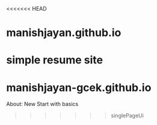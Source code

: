 <<<<<<< HEAD
# manishjayan.github.io
simple resume site
=======
# manishjayan-gcek.github.io

About: New Start with basics
>>>>>>> singlePageUi
